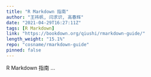 ```yaml
---
title: "R Markdown 指南"
author: "王祎帆, 闫求识, 高春辉"
date: "2021-04-29T16:27:11Z"
tags: [R Markdown]
link: "https://bookdown.org/qiushi/rmarkdown-guide/"
length_weight: "15.1%"
repo: "cosname/rmarkdown-guide"
pinned: false
---
```


R Markdown 指南 ...
